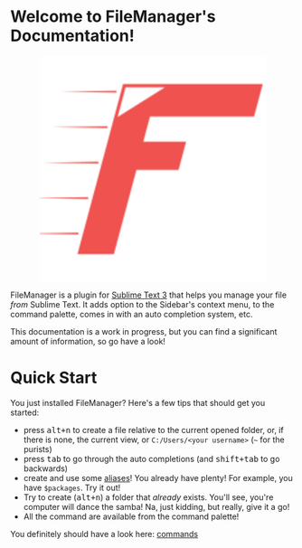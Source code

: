 # Welcome to FileManager's Documentation!

<img src="imgs/FileManager.svg" alt="FileManager's logo"
     style="width: 400px; margin: auto; display: block;">

FileManager is a plugin for [Sublime Text 3][st3] that helps you manage your file *from* Sublime Text. It adds option to the Sidebar's context menu, to the command palette, comes in with an auto completion system, etc.

This documentation is a work in progress, but you can find a significant amount of information, so go have a look!

# Quick Start

You just installed FileManager? Here's a few tips that should get you started:

- press <kbd>alt+n</kbd> to create a file relative to the current opened folder, or, if there is none, the current view, or `C:/Users/<your username>` (`~` for the purists)
- press <kbd>tab</kbd> to go through the auto completions (and <kbd>shift+tab</kbd> to go backwards)
- create and use some [aliases](Aliases)! You already have plenty! For example, you have `$packages`. Try it out!
- Try to create (<kbd>alt+n</kbd>) a folder that *already* exists. You'll see, you're computer will dance the samba! Na, just kidding, but really, give it a go!
- All the command are available from the command palette!

You definitely should have a look here: [commands](commands.md)

[st3]: http://sublimetext.com/
